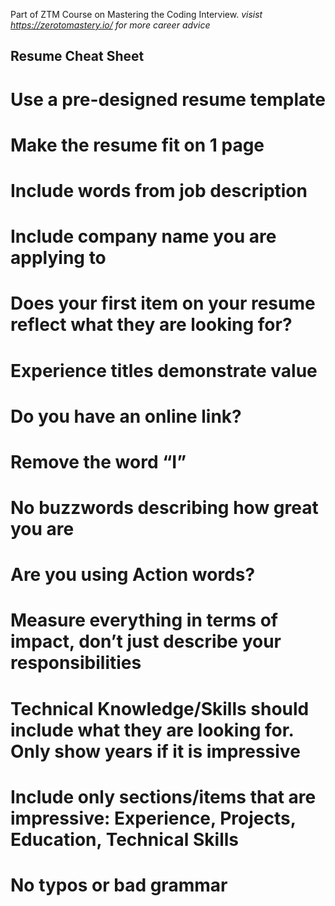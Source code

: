 Part of ZTM Course on Mastering the Coding Interview.
*visist https://zerotomastery.io/ for more career advice*

**Resume Cheat Sheet**
---------------

# Use a pre-designed resume template    
# Make the resume fit on 1 page   
# Include words from job description  
# Include company name you are applying to  
# Does your first item on your resume reflect what they are looking for?  
# Experience titles demonstrate value  
# Do you have an online link?  
# Remove the word “I”  
# No buzzwords describing how great you are  
# Are you using Action words?  
# Measure everything in terms of impact, don’t just describe your responsibilities  
# Technical Knowledge/Skills should include what they are looking for. Only show years if it is impressive  
# Include only sections/items that are impressive: Experience, Projects, Education, Technical Skills  
# No typos or bad grammar  
